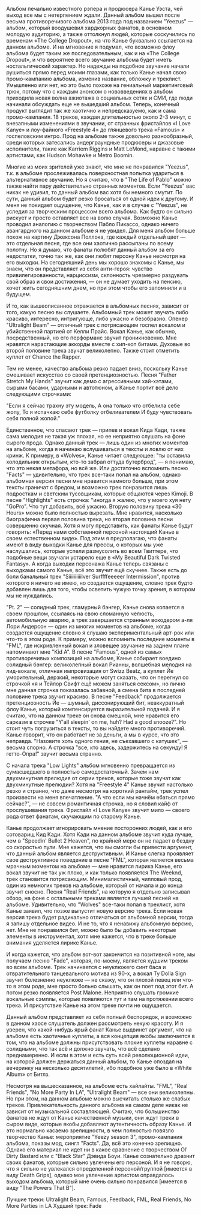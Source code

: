 Альбом печально известного рэпера и продюсера Канье Уэста, чей выход все мы с нетерпением ждали. Данный альбом вышел после весьма противоречивого альбома 2013 года под названием "Yeezus" — альбом, который воодушевил хардкорных фанатов, в основном молодую аудиторию, а также оттолкнул людей, которые соскучились по временам «The College Dropout», на что Канье буквально ссылается на данном альбоме. И на мгновение я подумал, что возможно флоу альбома будет таким же последовательным, как и на «The College Dropout», и что вероятнее всего звучание альбома будет иметь ностальгический характер. Но надежды на подобное звучание начали рушиться прямо перед моими глазами, как только Канье начал свою промо-кампанию альбома, изменив название, обложку и треклист. Умышленно или нет, но это было похоже на гениальный маркетинговый трюк, потому что с каждым анонсом о нововведениях в альбом приходила новая волна ажиотажа в социальных сетях и СМИ, где люди начинали обсуждать еще не вышедший альбом. Теперь, конечный продукт выглядит так же хаотично и непредсказуемо, как и сама промо-кампания. 18 треков, каждая длительностью около 2-3 минут, с внезапными изменениями в звучании, от странных фристайлов «I Love Kanye» и лоу-файного «Freestyle 4» до глянцевого трека «Famous» и госпеловским интро. Прод на альбоме также довольно разнообразный, среди которых затесались андерграундные продюсеры и джазовые исполнители, такие как Karriem Riggins и Matt LeMond, наравне с такими артистами, как Hudson Mohawke и Metro Boomin.

Многие из моих зрителей уже знают, что мне не понравился "Yeezus", т.к. в альбоме прослеживалась поверхностная попытка удариться в альтернативное звучание. Но я считаю, что в "The Life of Pablo" можно также найти пару действительно странных моментов. Если "Yeezus" вас никак не удивил, то данный альбом вас хотя бы немного смутит. По сути, данный альбом будет резко бросаться от одной идеи к другому. И меня не покидает ощущение, что Канье, как и в случае с "Yeezus", не уследил за творческим процессом всего альбома. Как будто он сильно рискует и просто оставляет все на волю случая. Возможно Канье проводил аналогию с творчеством Пабло Пикассо, однако ничего авангардного на данном альбоме я не увидел. Для меня альбом больше похож на картину Джексона Поллока, где каждый отдельный цвет — это отдельная песня, где все они хаотично рассыпаны по всему полотну. Но я думаю, что фанаты полюбят данный альбом за его недостатки, точно так же, как они любят персону Канье несмотря на его выходки. На сегодняшний день мы хорошо знакомы с Канье, мы знаем, что он представляет из себя анти-героя: чувство привилегированности, нарциссизм, склонность чрезмерно раздувать свой образ и свои достижения, — он не думает уходить на пенсию, хочет жить сегодняшним днем, но при этом чтобы его запомнили и в будущем.

И то, как вышеописанное отражается в альбомных песнях, зависит от того, какую песню вы слушаете. Альбомный трек может звучать либо красиво, интересно, интригующе, либо ужасно и безобразно. Опенер "Ultralight Beam" — отличный трек с потрясающим госпел вокалом и убийственной партией от Келли Прайс. Вокал Канье, как обычно, посредственный, но его перформанс звучит проникновенно. Мне нравятся нарастающие аккорды вместе с хип-хоп битами. Духовые во второй половине трека звучат великолепно. Также стоит отметить куплет от Chance the Rapper.

Тем не менее, качество альбома резко падает вниз, поскольку Канье смешивает искусство со своей претенциозностью. Песня "Father Stretch My Hands" звучит как демо с агрессивными хай-хэтами, сырыми басами, ударными и автотюном, а Канье портит всё дело следующими строчками:

"Если я сейчас трахну эту модель,
А она только что отбелила себе жопу,
То я испачкаю себе футболку отбеливателем
И буду чувствовать себя полной жопой."

Единственное, что спасают трек — припев и вокал Кида Кади, также сама мелодия не такая уж плохая, но ее неприятно слушать на фоне сырого прода. Однако данный трек — лишь один из многих моментов на альбоме, когда я начинаю вслушиваться в тексты и ловлю от них кринж. К примеру, в «Wolves», Канье читает следующее: "ты оставила холодильник открытым, кто-то забрал оттуда бутерброд", — я понимаю, что это некая метафора, но всё же. Или достаточно вспомнить песню "Facts" — удивительно, что трек все-таки попал на альбом, однако альбомная версия песни мне нравится намного больше, при этом тексты граничат с бредом, и возможно трек понравится лишь подросткам и светским тусовщикам, которые общаются через Kimoji. В песне "Highlights" есть строчка: "иногда я жалею, что у моего хуя нету "GoPro". Что тут добавить, всё ужасно. Вторую половину трека «30 Hours» можно было полностью вырезать. Мне нравится, насколько биографична первая половина трека, но вторая половина песни совершенно скучная. Хотя я могу представить, как фанаты Канье будут говорить: «Перед нами собственной персоной настоящий Канье в своем естественном виде». Под этим я предполагаю, что фанаты имеют в виду выходки Канье для прессы, о которых мы уже наслушались, которые успели размусолить во всем Твиттере, что подобные вещи звучали устарело еще в «My Beautiful Dark Twisted Fantasy». А когда выходки персонажа Канье теперь связаны с выходками самого Канье, всё это звучит ещё скучнее. Также есть до боли банальный трек "Siiiiiiiiiilver Surffffeeeeer Intermission", против которого я ничего не имею, но создается ощущение, словно трек будто добавлен лишь для того, чтобы осветить чужую точку зрения, в котором мы не нуждались.

"Pt. 2" — солидный трек, гламурный бэнгер, Канье снова копается в своем прошлом, ссылаясь на свою сломанную челюсть, автомобильную аварию, а трек завершается странным вокодером а-ля Лори Андерсон — один из многих моментов на альбоме, когда создается ощущение словно я слушаю экспериментальный арт-рок или что-то в этом роде. К примеру, можно вспомнить последние моменты в "FML", где искривленный вокал и зловещее звучание на заднем плане напоминают мне "Kid A". В песне "Famous", одной из самых противоречивых композиций на альбоме, Канье собирает воедино солидный бэнгер: великолепный вокал Рианны, волшебная мелодия на лид-вокале, отличная импровизация от Swizz Beatz, а куплет Йе уморительный, дерзкий, некоторые могут сказать, что он перегнул со строчкой «я и Тейлор Свифт ещё можем заняться сексом», но лично мне данная строчка показалась забавной, а смена бита в последней половине трека звучит красиво. В песне "Feedback" продолжается претенциозность Йе — шумный, диссонирующий бит, неаккуратный флоу Канье, который компенсируется выразительной подачей. И я считаю, что на данном треке он снова смешной, мне нравится его сарказм в строчке "Y'all sleepin' on me, huh? Had a good snooze?". Но стоит чуть погрузиться в тексты, то вы найдете много противоречий. Канье говорит, что он работает не за деньги, а мы в курсе, что это неправда. "Назовите хоть одного гения, не съехавшего с катушек", — весьма спорно. А строчка "все, кто здесь, задержитесь на секунду! Я гетто-Опра!" звучит весьма странно.

С начала трека "Low Lights" альбом мгновенно превращается из сумасшедшего в полностью самодостаточный. Зачем нам двухминутная прелюдия от серии треков, которые тоже звучат как двухминутные прелюдии? Хотя на "Freestyle 4" Канье звучит настолько резко и странно, что даже несмотря на короткий рантайм, трек успел произвести на меня впечатление. "А что если мы начнём ебаться прямо сейчас?", — не совсем романтичная строчка, но я словил кайф от прослушивания трека. Фристайл «I Love Kanye» звучит мило — своего рода ответ фанатам, скучающим по старому Канье.

Канье продолжает игнорировать мнение посторонних людей, как и его сотоварищ Кид Кади. Хотя Кади на данном альбоме звучит куда лучше, чем в "Speedin' Bullet 2 Heaven", по крайней мере он не падает в бездну со скоростью пули. Мне кажется, что вы смогли бы привести аргумент, что данный альбом является деструктивным. И Канье слегка проявляет свое деструктивное поведение в песне "FML", которая является весьма мрачным моментом на альбоме — мне нравится лирика Канье, его вокал звучит не так уж плохо, и как только появляется The Weeknd, трек становится потрясающим. Минималистичный, чилловый прод, один из немногих треков на альбоме, который от начала и до конца звучит сносно. Песня "Real Friends", на которую я отдельно записывал обзор, на фоне с остальными треками является лучшей песней на альбоме. Удивительно, что "Wolves" все-таки попал в треклист, хотя Канье заявил, что позже выпустит новую версию трека. Если новая версия трека будет радикально отличаться от альбомной версии, тогда я запишу отдельное видео. И не то, что я ненавижу альбомную версию, нет. Мне не понравился бит, можно было бы добавить некоторые элементы в инструментал, хотя мне кажется, что в треке больше внимания уделяется лирике Канье.

И когда кажется, что альбом вот-вот закончится на позитивной ноте, мы получаем песню "Fade", которая, по-моему, является худшим треком во всем альбоме. Трек начинается с неуклюжего синт баса и отвратительного танцевального мотива из 90-х, а вокал Ty Dolla Sign звучит болезненно неуклюже — не скажу, что он плохой певец или что-то в этом роде, мне просто больно слышать, как он поет под этот бит. А потом резко появляется Post Malone. Неприятно слушать громкие вокальные сэмплы, которые появляются тут и там на протяжении всего трека. И присутствие Канье на этом треке почти не ощущается.

Данный альбом представляет из себя полный беспорядок, и возможно в данном хаосе слушатель должен рассмотреть некую красоту. И я уверен, что какой-нибудь ярый фанат Канье выдвинет аргумент, что на альбоме есть хаотичные куплеты, а вся концепция якобы заключается в том, что на альбоме должны присутствовать плохие куплеты наравне с солидными, что так всё и должно звучать, что всё сделано преднамеренно. И если в этом и есть суть всей революционной идеи, на которой должен держаться данный альбом, то Канье опоздал на вечеринку на несколько десятилетий, ибо подобное уже было в «White Album» от Битлз.

Несмотря на вышесказанное, на альбоме есть хайлайты. "FML", "Real Friends", "No More Party In LA", "Ultralight Beam" — все они великолепны. Но при этом, на данном альбоме можно высчитать столько же слабых треков. Привлекательность данного альбома на самом деле никак не зависит от музыкальной составляющей. Считаю, что большинство фанатов не ждут от Канье качественной музыки, они ждут треки в сыром виде, которые якобы добавляют аутентичность образу Канье. И это нормально касаемо зрелищности, в чем полностью повязло творчество Канье: мероприятие "Yeezy season 3", промо-кампания альбома, показы мод, сингл "Facts". Да, всё это конечно зрелищно. Однако его материал не идет ни в какое сравнение с творчеством Ol' Dirty Bastard или с "Black Star" Дэвида Боуи. Канье сознательно дразнит своих фанатов, которые сильно увлечены его персоной. И я не говорю, что я сильно не увлекался определенной персоной/группой [имеется в виду Death Grips], однако мое увлечение артистом оправдалось выходом альбома, который мне очень сильно понравился [имеется в виду "The Powers That B"].

Лучшие треки: Ultralight Beam, Famous, Feedback, FML, Real Friends, No More Parties in LA
Худший трек: Fade
